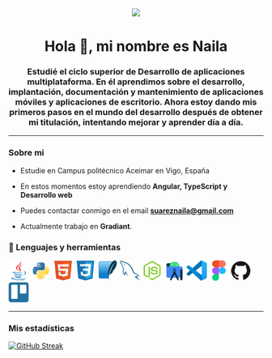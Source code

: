 <div id="header" align="center">
    <img src="https://media.giphy.com/media/hqU2KkjW5bE2v2Z7Q2/giphy.gif" width="200"/>
<!--     <img src="https://media.giphy.com/media/CuuSHzuc0O166MRfjt/giphy.gif" width="200"/> -->
    <h1 align="center"> Hola 👋, mi nombre es Naila</h1>
    <h3 align="center">Estudié el ciclo superior de Desarrollo de aplicaciones multiplataforma. En él aprendimos sobre el desarrollo, implantación, documentación y mantenimiento  de aplicaciones móviles y aplicaciones de escritorio. Ahora estoy dando mis primeros pasos en el mundo del desarrollo después de obtener mi titulación, intentando mejorar y aprender día a día.</h3>
</div>

---

### Sobre mi

- Estudie en Campus politécnico Aceimar en Vigo, España

- En estos momentos estoy aprendiendo **Angular, TypeScript y Desarrollo web**

- Puedes contactar conmigo en el email **suareznaila@gmail.com**

- Actualmente trabajo en **Gradiant**.

<div align="left">
    <h3>🧰 Lenguajes y herramientas</h3>
    <div>
        <img src="https://github.com/devicons/devicon/blob/master/icons/java/java-original.svg" title="Java" alt="Java" width="40" height="40"/>
        <img src="https://github.com/devicons/devicon/blob/master/icons/python/python-original.svg" title="Python" alt="Python" width="40" height="40"/>
        <img src="https://github.com/devicons/devicon/blob/master/icons/html5/html5-original.svg" title="HTML5" alt="HTML5" width="40" height="40"/>
        <img src="https://github.com/devicons/devicon/blob/master/icons/css3/css3-original.svg" title="CSS3" alt="CSS3" width="40" height="40"/>
        <img src="https://github.com/devicons/devicon/blob/master/icons/sqlite/sqlite-original.svg" title="SQLite" alt="SQLite" width="40" height="40"/>
        <img src="https://github.com/devicons/devicon/blob/master/icons/mysql/mysql-original.svg" title="MySQL" alt="MySQL" width="40" height="40"/>
        <img src="https://github.com/devicons/devicon/blob/master/icons/nodejs/nodejs-original.svg" title="NODEJS" alt="NODEJS" width="40" height="40"/>
        <img src="https://github.com/devicons/devicon/blob/master/icons/androidstudio/androidstudio-original.svg" title="AndroidStudio" alt="AndroidStudio" width="40" height="40"/>
        <img src="https://github.com/devicons/devicon/blob/master/icons/vscode/vscode-original.svg" title="VSCODE" alt="VSCODE" width="40" height="40"/>
        <img src="https://github.com/devicons/devicon/blob/master/icons/figma/figma-original.svg" title="Figma" alt="Figma" width="40" height="40"/>
        <img src="https://github.com/devicons/devicon/blob/master/icons/github/github-original.svg" title="GitHub" alt="GitHub" width="40" height="40"/>
        <img src="https://github.com/devicons/devicon/blob/master/icons/trello/trello-plain.svg" title="Trello" alt="Trello" width="40" height="40"/>
    </div>
</div>

---

### Mis estadísticas

[![GitHub Streak](http://github-readme-streak-stats.herokuapp.com?user=Nailalvz&theme=ambient-gradient&hide_border=true&locale=es&date_format=j%20M%5B%20Y%5D&mode=weekly&exclude_days=Sun%2CSat&card_width=490)](https://git.io/streak-stats)
